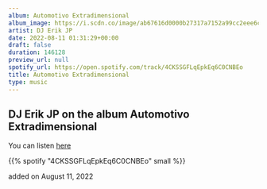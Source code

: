 ```yaml
---
album: Automotivo Extradimensional
album_image: https://i.scdn.co/image/ab67616d0000b27317a7152a99cc2eee6c5959b3
artist: DJ Erik JP
date: 2022-08-11 01:31:29+00:00
draft: false
duration: 146128
preview_url: null
spotify_url: https://open.spotify.com/track/4CKSSGFLqEpkEq6C0CNBEo
title: Automotivo Extradimensional
type: music
---
```



## DJ Erik JP on the album Automotivo Extradimensional

You can listen [here](https://open.spotify.com/track/4CKSSGFLqEpkEq6C0CNBEo)

{{% spotify "4CKSSGFLqEpkEq6C0CNBEo" small %}}

added on August 11, 2022